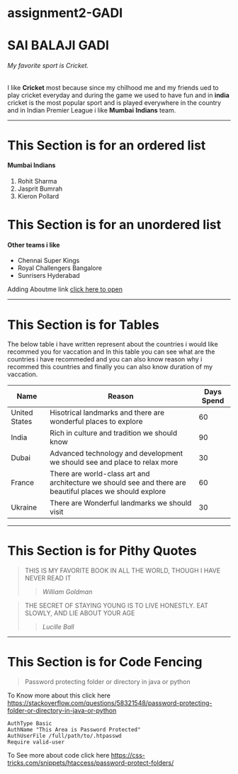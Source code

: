# assignment2-GADI
# SAI BALAJI GADI
###### My favorite sport is Cricket.

I like **Cricket** most because since my chilhood me and my friends ued to play cricket everyday and during the game we used to have fun and in **india** cricket is the most popular sport and is played everywhere in the country and in Indian Premier League i like **Mumbai** **Indians** team.

---

# This Section is for an ordered list
#### Mumbai Indians
1. Rohit Sharma
2. Jasprit Bumrah
3. Kieron Pollard

# This Section is for an unordered list
#### Other teams i like
- Chennai Super Kings
- Royal Challengers Bangalore
- Sunrisers Hyderabad

Adding Aboutme link [click here to open](https://github.com/SaiBalaji2001/assignment2-GADI/blob/main/AboutMe.md)

-----------

# This Section is for Tables
The below table i have written represent about the countries i would like recommed you for vaccation and In this table you can see what are the countries i have recommeded and you can also know reason why i recommed this countries and finally you can also know duration of my vaccation.

| Name | Reason | Days Spend|
| --- | --- | --- |
| United States | Hisotrical landmarks and there are wonderful places to explore | 60 |
| India | Rich in culture and tradition we should know | 90 |
| Dubai | Advanced technology and development we should see and place to relax more | 30 |
| France | There are world-class art and architecture we should see and there are beautiful places we should explore | 60 |
| Ukraine | There are Wonderful landmarks we should visit | 30 |

-----------

# This Section is for Pithy Quotes 
> THIS IS MY FAVORITE BOOK IN ALL THE WORLD, THOUGH I HAVE NEVER READ IT
>> *William Goldman*

> THE SECRET OF STAYING YOUNG IS TO LIVE HONESTLY. EAT SLOWLY, AND LIE ABOUT YOUR AGE
>> *Lucille Ball*

-------------

# This Section is for Code Fencing
> Password protecting folder or directory in java or python

To Know more about this click here <https://stackoverflow.com/questions/58321548/password-protecting-folder-or-directory-in-java-or-python>

```
AuthType Basic
AuthName "This Area is Password Protected"
AuthUserFile /full/path/to/.htpasswd
Require valid-user
```
To See more about code click here <https://css-tricks.com/snippets/htaccess/password-protect-folders/>

